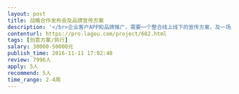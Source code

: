 ```yaml
---                
layout: post       
title: 战略合作发布会及品牌宣传方案           
description: '</br>企业客户APP和品牌推广，需要一个整合线上线下的宣传方案，及一场发布会的策划。</br>1. 在指定商圈的具体推广策略</br>2. 线上传播创意和传播规划</br>3. 线下发布会</br>'     
contenturl: https://pro.lagou.com/project/682.html      
tags: [创意方案/执行]            
salary: 30000-50000元          
publish_time: 2016-11-11 17:02:48         
review: 7996人                   
apply: 5人                   
recommend: 5人                   
time_range: 2-4周              
---                 
```

